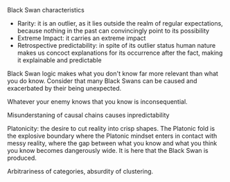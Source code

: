 Black Swan characteristics
- Rarity: it is an outlier, as it lies outside the realm of regular expectations, because nothing in the past can convincingly point to its possibility
- Extreme Impact: it carries an extreme impact
- Retrospective predictability: in spite of its outlier status human nature makes us concoct explanations for its occurrence after the fact, making it explainable and predictable

Black Swan logic makes what you don't know far more relevant than what you do know. Consider that many Black Swans can be caused and exacerbated by their being unexpected.

Whatever your enemy knows that you know is inconsequential.

Misunderstaning of causal chains causes inpredictability

Platonicity: the desire to cut reality into crisp shapes. The Platonic fold is the explosive boundary where the Platonic mindset enters in contact with messy reality, where the gap between what you know and what you think you know becomes dangerously wide. It is here that the Black Swan is produced.

Arbitrariness of categories, absurdity of clustering.